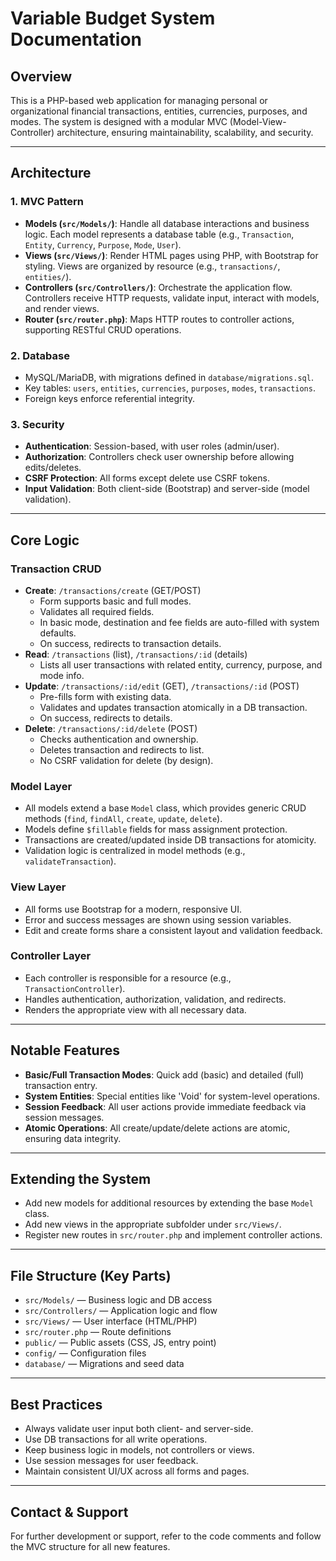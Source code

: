 # Variable Budget System Documentation

## Overview
This is a PHP-based web application for managing personal or organizational financial transactions, entities, currencies, purposes, and modes. The system is designed with a modular MVC (Model-View-Controller) architecture, ensuring maintainability, scalability, and security.

---

## Architecture

### 1. MVC Pattern
- **Models (`src/Models/`)**: Handle all database interactions and business logic. Each model represents a database table (e.g., `Transaction`, `Entity`, `Currency`, `Purpose`, `Mode`, `User`).
- **Views (`src/Views/`)**: Render HTML pages using PHP, with Bootstrap for styling. Views are organized by resource (e.g., `transactions/`, `entities/`).
- **Controllers (`src/Controllers/`)**: Orchestrate the application flow. Controllers receive HTTP requests, validate input, interact with models, and render views.
- **Router (`src/router.php`)**: Maps HTTP routes to controller actions, supporting RESTful CRUD operations.

### 2. Database
- MySQL/MariaDB, with migrations defined in `database/migrations.sql`.
- Key tables: `users`, `entities`, `currencies`, `purposes`, `modes`, `transactions`.
- Foreign keys enforce referential integrity.

### 3. Security
- **Authentication**: Session-based, with user roles (admin/user).
- **Authorization**: Controllers check user ownership before allowing edits/deletes.
- **CSRF Protection**: All forms except delete use CSRF tokens.
- **Input Validation**: Both client-side (Bootstrap) and server-side (model validation).

---

## Core Logic

### Transaction CRUD
- **Create**: `/transactions/create` (GET/POST)
  - Form supports basic and full modes.
  - Validates all required fields.
  - In basic mode, destination and fee fields are auto-filled with system defaults.
  - On success, redirects to transaction details.
- **Read**: `/transactions` (list), `/transactions/:id` (details)
  - Lists all user transactions with related entity, currency, purpose, and mode info.
- **Update**: `/transactions/:id/edit` (GET), `/transactions/:id` (POST)
  - Pre-fills form with existing data.
  - Validates and updates transaction atomically in a DB transaction.
  - On success, redirects to details.
- **Delete**: `/transactions/:id/delete` (POST)
  - Checks authentication and ownership.
  - Deletes transaction and redirects to list.
  - No CSRF validation for delete (by design).

### Model Layer
- All models extend a base `Model` class, which provides generic CRUD methods (`find`, `findAll`, `create`, `update`, `delete`).
- Models define `$fillable` fields for mass assignment protection.
- Transactions are created/updated inside DB transactions for atomicity.
- Validation logic is centralized in model methods (e.g., `validateTransaction`).

### View Layer
- All forms use Bootstrap for a modern, responsive UI.
- Error and success messages are shown using session variables.
- Edit and create forms share a consistent layout and validation feedback.

### Controller Layer
- Each controller is responsible for a resource (e.g., `TransactionController`).
- Handles authentication, authorization, validation, and redirects.
- Renders the appropriate view with all necessary data.

---

## Notable Features
- **Basic/Full Transaction Modes**: Quick add (basic) and detailed (full) transaction entry.
- **System Entities**: Special entities like 'Void' for system-level operations.
- **Session Feedback**: All user actions provide immediate feedback via session messages.
- **Atomic Operations**: All create/update/delete actions are atomic, ensuring data integrity.

---

## Extending the System
- Add new models for additional resources by extending the base `Model` class.
- Add new views in the appropriate subfolder under `src/Views/`.
- Register new routes in `src/router.php` and implement controller actions.

---

## File Structure (Key Parts)
- `src/Models/` — Business logic and DB access
- `src/Controllers/` — Application logic and flow
- `src/Views/` — User interface (HTML/PHP)
- `src/router.php` — Route definitions
- `public/` — Public assets (CSS, JS, entry point)
- `config/` — Configuration files
- `database/` — Migrations and seed data

---

## Best Practices
- Always validate user input both client- and server-side.
- Use DB transactions for all write operations.
- Keep business logic in models, not controllers or views.
- Use session messages for user feedback.
- Maintain consistent UI/UX across all forms and pages.

---

## Contact & Support
For further development or support, refer to the code comments and follow the MVC structure for all new features.
